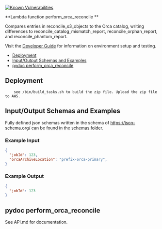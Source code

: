 [![Known Vulnerabilities](https://snyk.io/test/github/nasa/cumulus-orca/badge.svg?targetFile=tasks/perform_orca_reconcile/requirements.txt)](https://snyk.io/test/github/nasa/cumulus-orca?targetFile=tasks/perform_orca_reconcile/requirements.txt)

**Lambda function perform_orca_reconcile **

Compares entries in reconcile_s3_objects to the Orca catalog,
writing differences to reconcile_catalog_mismatch_report, reconcile_orphan_report, and reconcile_phantom_report.

Visit the [Developer Guide](https://nasa.github.io/cumulus-orca/docs/developer/development-guide/code/contrib-code-intro) for information on environment setup and testing.

- [Deployment](#deployment)
- [Input/Output Schemas and Examples](#input-output-schemas)
- [pydoc perform_orca_reconcile](#pydoc)

<a name="deployment"></a>
## Deployment
```
    see /bin/build_tasks.sh to build the zip file. Upload the zip file to AWS.
```

<a name="input-output-schemas"></a>
## Input/Output Schemas and Examples
Fully defined json schemas written in the schema of https://json-schema.org/ can be found in the [schemas folder](schemas).

### Example Input
```json
{
  "jobId": 123,
  "orcaArchiveLocation": "prefix-orca-primary",
}
```
### Example Output
```json
{
  "jobId": 123
}
```

<a name="pydoc"></a>
## pydoc perform_orca_reconcile
See API.md for documentation.